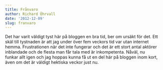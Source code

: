 ```yaml
---
title: Frånvaro
author: Richard Öhrvall
date: '2012-12-09'
slug: franvaro
---
```


Det har varit väldigt tyst här på bloggen en bra tid, ber om ursäkt för det. Ett skäl till tystnaden är att jag under över fem veckors tid var utan internet hemma. Frustrationen när det inte fungerar och det är ett stort antal aktörer inblandade och de flesta man får tala med är inkompetenta. Nåväl, nu funkar allt igen och jag hoppas kunna få ut en del här på bloggen inom kort, även om det är väldigt hektiska veckor just nu.

